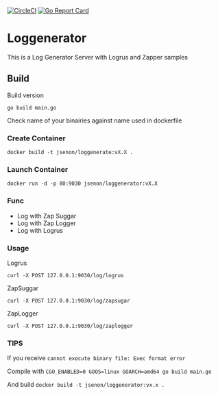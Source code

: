 [![CircleCI](https://circleci.com/gh/jsenon/loggenerator.svg?style=svg)](https://circleci.com/gh/jsenon/loggenerator)
[![Go Report Card](https://goreportcard.com/badge/github.com/jsenon/loggenerator)](https://goreportcard.com/report/github.com/jsenon/loggenerator)

# Loggenerator
 
This is a Log Generator Server with Logrus and Zapper samples

## Build

Build version
```
go build main.go
```

Check name of your binairies against name used in dockerfile


### Create Container

```
docker build -t jsenon/loggenerate:vX.X .
```

### Launch Container

```
docker run -d -p 80:9030 jsenon/loggenerator:vX.X
```

### Func

- Log with Zap Suggar 
- Log with Zap Logger
- Log with Logrus

### Usage

Logrus
```
curl -X POST 127.0.0.1:9030/log/logrus
```

ZapSuggar
```
curl -X POST 127.0.0.1:9030/log/zapsugar
```

ZapLogger
```
curl -X POST 127.0.0.1:9030/log/zaplogger
```

### TIPS

If you receive `cannot execute binary file: Exec format error`

Compile with  `CGO_ENABLED=0 GOOS=linux GOARCH=amd64 go build main.go`

And build `docker build -t jsenon/loggenerator:vx.x .`

